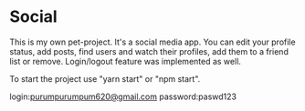 # Social
This is my own pet-project. It's a social media app.
You can edit your profile status, add posts, find users and watch their profiles, add them to a friend list or remove.
Login/logout feature was implemented as well.

To start the project use "yarn start" or "npm start".

login:purumpurumpum620@gmail.com
password:paswd123
